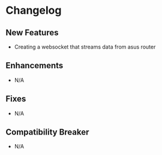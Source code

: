 # Changelog

## New Features

 - Creating a websocket that streams data from asus router

## Enhancements

 - N/A

## Fixes

 - N/A

## Compatibility Breaker

 - N/A
